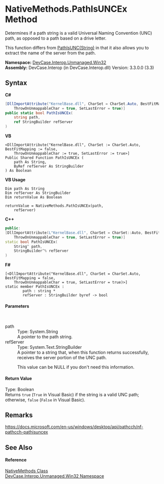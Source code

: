# NativeMethods.PathIsUNCEx Method 
 

Determines if a path string is a valid Universal Naming Convention (UNC) path, as opposed to a path based on a drive letter. 

 This function differs from <a href="M_DevCase_Interop_Unmanaged_Win32_NativeMethods_PathIsUNC">PathIsUNC(String)</a> in that it also allows you to extract the name of the server from the path.

**Namespace:**&nbsp;<a href="N_DevCase_Interop_Unmanaged_Win32">DevCase.Interop.Unmanaged.Win32</a><br />**Assembly:**&nbsp;DevCase.Interop (in DevCase.Interop.dll) Version: 3.3.0.0 (3.3)

## Syntax

**C#**<br />
``` C#
[DllImportAttribute("KernelBase.dll", CharSet = CharSet.Auto, BestFitMapping = false, 
	ThrowOnUnmappableChar = true, SetLastError = true)]
public static bool PathIsUNCEx(
	string path,
	ref StringBuilder refServer
)
```

**VB**<br />
``` VB
<DllImportAttribute("KernelBase.dll", CharSet := CharSet.Auto, BestFitMapping := false, 
	ThrowOnUnmappableChar := true, SetLastError := true>]
Public Shared Function PathIsUNCEx ( 
	path As String,
	ByRef refServer As StringBuilder
) As Boolean
```

**VB Usage**<br />
``` VB Usage
Dim path As String
Dim refServer As StringBuilder
Dim returnValue As Boolean

returnValue = NativeMethods.PathIsUNCEx(path, 
	refServer)
```

**C++**<br />
``` C++
public:
[DllImportAttribute(L"KernelBase.dll", CharSet = CharSet::Auto, BestFitMapping = false, 
	ThrowOnUnmappableChar = true, SetLastError = true)]
static bool PathIsUNCEx(
	String^ path, 
	StringBuilder^% refServer
)
```

**F#**<br />
``` F#
[<DllImportAttribute("KernelBase.dll", CharSet = CharSet.Auto, BestFitMapping = false, 
	ThrowOnUnmappableChar = true, SetLastError = true)>]
static member PathIsUNCEx : 
        path : string * 
        refServer : StringBuilder byref -> bool 

```


#### Parameters
&nbsp;<dl><dt>path</dt><dd>Type: System.String<br />A pointer to the path string.</dd><dt>refServer</dt><dd>Type: System.Text.StringBuilder<br />A pointer to a string that, when this function returns successfully, receives the server portion of the UNC path. 

 This value can be NULL if you don't need this information.</dd></dl>

#### Return Value
Type: Boolean<br />Returns `true` (`True` in Visual Basic) if the string is a valid UNC path; otherwise, `false` (`False` in Visual Basic).

## Remarks
<a href="https://docs.microsoft.com/en-us/windows/desktop/api/pathcch/nf-pathcch-pathisuncex" target="_blank">https://docs.microsoft.com/en-us/windows/desktop/api/pathcch/nf-pathcch-pathisuncex</a>

## See Also


#### Reference
<a href="T_DevCase_Interop_Unmanaged_Win32_NativeMethods">NativeMethods Class</a><br /><a href="N_DevCase_Interop_Unmanaged_Win32">DevCase.Interop.Unmanaged.Win32 Namespace</a><br />